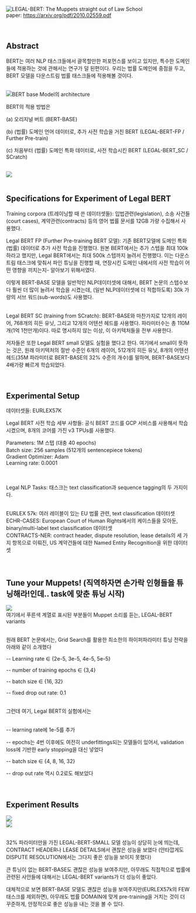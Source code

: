 ![LEGAL-BERT: The Muppets straight out of Law School](./legal_bert_imgs/legal_bert00.png)<br>
paper: https://arxiv.org/pdf/2010.02559.pdf<br><br><br>

## Abstract <br>

BERT는 여러 NLP 태스크들에서 괄목할만한 퍼포먼스를 보이고 있지만, 특수한 도메인들에 적용하는 것에 관해서는 연구가 덜 된편이다. 우리는 법률 도메인에 중점을 두고,  BERT 모델을 다운스트림 법률 태스크들에 적용해볼 것이다.<br><br>

![BERT base Model의 architecture](./legal_bert_imgs/legal_bert02.png)<br>
 

BERT의 적용 방법은<br>

(a) 오리지널 버트 (BERT-BASE)<br>

(b) (법률) 도메인 언어 데이터로, 추가 사전 학습을 거친 BERT (LEGAL-BERT-FP / Further Pre-train)<br>

(c) 처음부터 (법률) 도메인 특화 데이터로, 사전 학습시킨 BERT (LEGAL-BERT_SC / SCratch)<br><br>

![](./legal_bert_imgs/legal_bert01.png)<br><br>

## Specifications for Experiment of Legal BERT<br>

Training corpora (트레이닝할 때 쓴 데이터셋들): 입법관련(legislation), 소송 사건들(court cases), 계약관련(contracts) 등의 영어 법률 문서를 12GB 가량 수집해서 사용했다.<br>

Legal BERT FP (Further Pre-training BERT 모델): 기존 BERT모델에 도메인 특화(법률) 데이터로 추가 사전 학습을 진행했다. 원본 BERT에서는 추가 스텝을 최대 100k하라고 했지만, Legal BERT에서는 최대 500k 스텝까지 늘려서 진행했다. 이는 다운스트림 태스크에 맞춰서 파인 튜닝을 진행할 때, 연장시킨 도메인 내에서의 사전 학습이 어떤 영향을 끼치는지- 알아보기 위해서였다.<br>

이렇게 BERT-BASE 모델을 일반적인 NLP데이터셋에 대해서, BERT 논문의 스텝수보다 훨씬 더 많이 늘려서 학습을 시켰는데,  (일반 NLP데이터셋에 더 적합하도록) 30k  가량의 서브 워드(sub-words)도 사용했다.<br><br>

 

Legal BERT SC (training from SCratch): BERT-BASE와 마찬가지로 12개의 레이어, 768개의 히든 유닛, 그리고 12개의 어텐션 헤드를 사용했다. 파라미터수는 총 110M개(1억 1천만개)이다. 따로 명시하지 않는 이상, 이 아키텍처들을 전부 사용한다. <br>

저자들은 또한 Legal BERT small 모델도 실험을 했다고 한다. 여기에서 small이 뜻하는 것은, 원래 아키텍처의 절반 수준인 6개의 레이어, 512개의 히든 유닛, 8개의 어텐션 헤드(35M 파라미터로 BERT-BASE의 32% 수준의 개수)를 말하며, BERT-BASE보다 4배가량 빠르게 학습되었다.<br><br><br>

 

## Experimental Setup<br>

데이터셋들: EURLEX57K<br>


Legal BERT 사전 학습 세부 사항들: 공식 BERT 코드를 GCP 서비스를 사용해서 학습시켰으며, 8개의 코어를 가진 v3 TPUs를 사용했다. <br>

Parameters: 1M 스텝 (대충 40 epochs)<br>
Batch size: 256 samples (512개의 sentencepiece tokens)<br>
Gradient Optimizer: Adam<br>
Learning rate: 0.0001<br><br><br>
 

Legal NLP Tasks: 태스크는 text classification과 sequence tagging의 두 가지이다. <br><br>


EURLEX 57k: 여러 레이블이 있는 EU 법률 관련, text classification 데이터셋<br>
ECHR-CASES: European Court of Human Rights에서의 케이스들을 모아둔, binary/multi-label text classification 데이터셋<br>
CONTRACTS-NER: contract header, dispute resolution, lease details의 세 가지 항목으로 이뤄진, US 계약건들에 대한 Named Entity Recognition을 위한 데이터셋<br><br><br>
 


## Tune your Muppets! (직역하자면 손가락 인형들을 튜닝해라!인데.. task에 맞춘 튜닝 시작)<br>
![](./legal_bert_imgs/legal_bert03.png)<br>
여기에서 푸른색 계열로 표시된 부분들이 Muppet 소리를 듣는, LEGAL-BERT variants<br><br>

원래 BERT 논문에서는, Grid Search를 활용한 최소한의 하이퍼파라미터 튜닝 전략을 아래와 같이 소개했다<br>

-- Learning rate ∈ {2e-5, 3e-5, 4e-5, 5e-5}<br>

-- number of training epochs ∈ {3,4}<br>

-- batch size ∈ {16, 32}<br>

-- fixed drop out rate: 0.1<br><br>

 

그런데 여기, Legal BERT의 실험에서는 <br><br>
 

-- learning rate에 1e-5를 추가<br>

-- epochs는 4번 이후에도 여전히 underfittings되는 모델들이 있어서, validation loss에 기반한 early stopping을 대신 넣었다<br>

-- batch size ∈ {4, 8, 16, 32}<br>

-- drop out rate 역시 0.2로도 해보았다<br><br><br>



## Experiment Results<br>
![](./legal_bert_imgs/legal_bert04.png)<br>
![](./legal_bert_imgs/legal_bert05.png)<br><br>


32% 파라미터만을 가진 LEGAL-BERT-SMALL 모델 성능이 상당히 눈에 띄는데, CONTRACT HEADER나 LEASE DETAILS에서 괜찮은 성능을 보였다 (안타깝게도 DISPUTE RESOLUTION에서는 그다지 좋은 성능을 보이지 못했다)<br>

큰 튜닝이 없는 BERT-BASE도 괜찮은 성능을 보여주지만, 아무래도 직접적으로 법률에 관련된 사안들에 대해서는 LEGAL-BERT variants가 더 성능이 좋았다.<br>

대체적으로 보면 BERT-BASE 모델도 괜찮은 성능을 보여주지만(EURLEX57k의 FEW 태스크를 제외하면), 아무래도 법률 DOMAIN에 맞게 pre-training을 거치는 것이 더 꾸준하게, 안정적으로 좋은 성능을 내는 것을 볼 수 있다. <br>

